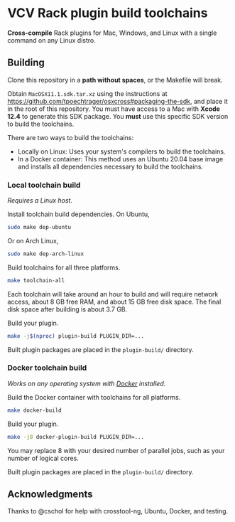 # VCV Rack plugin build toolchains

**Cross-compile** Rack plugins for Mac, Windows, and Linux with a single command on any Linux distro.

## Building

Clone this repository in a **path without spaces**, or the Makefile will break.

Obtain `MacOSX11.1.sdk.tar.xz` using the instructions at https://github.com/tpoechtrager/osxcross#packaging-the-sdk, and place it in the root of this repository.
You must have access to a Mac with **Xcode 12.4** to generate this SDK package. You **must** use this specific SDK version to build the toolchains.

There are two ways to build the toolchains:
- Locally on Linux: Uses your system's compilers to build the toolchains.
- In a Docker container: This method uses an Ubuntu 20.04 base image and installs all dependencies necessary to build the toolchains.

### Local toolchain build

*Requires a Linux host.*

Install toolchain build dependencies.
On Ubuntu,
```bash
sudo make dep-ubuntu
```
Or on Arch Linux,
```bash
sudo make dep-arch-linux
```

Build toolchains for all three platforms.
```bash
make toolchain-all
```
Each toolchain will take around an hour to build and will require network access, about 8 GB free RAM, and about 15 GB free disk space.
The final disk space after building is about 3.7 GB.

Build your plugin.
```bash
make -j$(nproc) plugin-build PLUGIN_DIR=...
```

Built plugin packages are placed in the `plugin-build/` directory.

### Docker toolchain build

*Works on any operating system with [Docker](https://www.docker.com/) installed.*

Build the Docker container with toolchains for all platforms.
```bash
make docker-build
```

Build your plugin.
```bash
make -j8 docker-plugin-build PLUGIN_DIR=...
```
You may replace 8 with your desired number of parallel jobs, such as your number of logical cores.

Built plugin packages are placed in the `plugin-build/` directory.

## Acknowledgments

Thanks to @cschol for help with crosstool-ng, Ubuntu, Docker, and testing.
